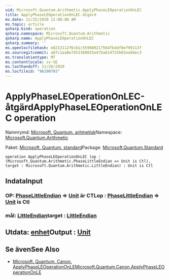 ```yaml
---
uid: Microsoft.Quantum.Arithmetic.ApplyPhaseLEOperationOnLEC
title: ApplyPhaseLEOperationOnLEC-åtgärd
ms.date: 11/25/2020 12:00:00 AM
ms.topic: article
qsharp.kind: operation
qsharp.namespace: Microsoft.Quantum.Arithmetic
qsharp.name: ApplyPhaseLEOperationOnLEC
qsharp.summary: ''
ms.openlocfilehash: e8213112f6cb1c559680217564fb4df8ef99113f
ms.sourcegitcommit: a87c1aa8e7453360025e47ba614f25b02ea84ec3
ms.translationtype: MT
ms.contentlocale: sv-SE
ms.lasthandoff: 11/26/2020
ms.locfileid: "96190793"
---
```

# <a name="applyphaseleoperationonlec-operation"></a><span data-ttu-id="fc96a-102">ApplyPhaseLEOperationOnLEC-åtgärd</span><span class="sxs-lookup"><span data-stu-id="fc96a-102">ApplyPhaseLEOperationOnLEC operation</span></span>

<span data-ttu-id="fc96a-103">Namnrymd: [Microsoft. Quantum. aritmetisk](xref:Microsoft.Quantum.Arithmetic)</span><span class="sxs-lookup"><span data-stu-id="fc96a-103">Namespace: [Microsoft.Quantum.Arithmetic](xref:Microsoft.Quantum.Arithmetic)</span></span>

<span data-ttu-id="fc96a-104">Paket: [Microsoft. Quantum. standard](https://nuget.org/packages/Microsoft.Quantum.Standard)</span><span class="sxs-lookup"><span data-stu-id="fc96a-104">Package: [Microsoft.Quantum.Standard](https://nuget.org/packages/Microsoft.Quantum.Standard)</span></span>




```qsharp
operation ApplyPhaseLEOperationOnLEC (op : (Microsoft.Quantum.Arithmetic.PhaseLittleEndian => Unit is Ctl), target : Microsoft.Quantum.Arithmetic.LittleEndian) : Unit is Ctl
```


## <a name="input"></a><span data-ttu-id="fc96a-105">Indata</span><span class="sxs-lookup"><span data-stu-id="fc96a-105">Input</span></span>

### <a name="op--phaselittleendian--unit--is-ctl"></a><span data-ttu-id="fc96a-106">OP: [PhaseLittleEndian](xref:Microsoft.Quantum.Arithmetic.PhaseLittleEndian) => [Unit](xref:microsoft.quantum.lang-ref.unit)  är CTL</span><span class="sxs-lookup"><span data-stu-id="fc96a-106">op : [PhaseLittleEndian](xref:Microsoft.Quantum.Arithmetic.PhaseLittleEndian) => [Unit](xref:microsoft.quantum.lang-ref.unit)  is Ctl</span></span>




### <a name="target--littleendian"></a><span data-ttu-id="fc96a-107">mål: [LittleEndian](xref:Microsoft.Quantum.Arithmetic.LittleEndian)</span><span class="sxs-lookup"><span data-stu-id="fc96a-107">target : [LittleEndian](xref:Microsoft.Quantum.Arithmetic.LittleEndian)</span></span>





## <a name="output--unit"></a><span data-ttu-id="fc96a-108">Utdata: [enhet](xref:microsoft.quantum.lang-ref.unit)</span><span class="sxs-lookup"><span data-stu-id="fc96a-108">Output : [Unit](xref:microsoft.quantum.lang-ref.unit)</span></span>



## <a name="see-also"></a><span data-ttu-id="fc96a-109">Se även</span><span class="sxs-lookup"><span data-stu-id="fc96a-109">See Also</span></span>

- [<span data-ttu-id="fc96a-110">Microsoft. Quantum. Canon. ApplyPhaseLEOperationOnLE</span><span class="sxs-lookup"><span data-stu-id="fc96a-110">Microsoft.Quantum.Canon.ApplyPhaseLEOperationOnLE</span></span>](xref:Microsoft.Quantum.Canon.ApplyPhaseLEOperationOnLE)